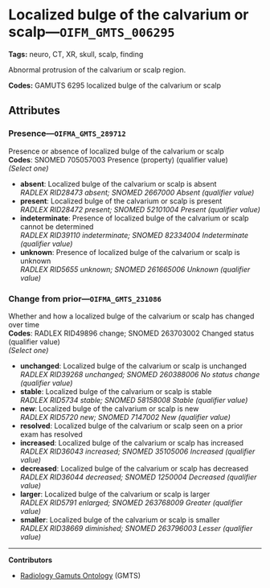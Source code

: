 # Localized bulge of the calvarium or scalp—`OIFM_GMTS_006295`

**Tags:** neuro, CT, XR, skull, scalp, finding

Abnormal protrusion of the calvarium or scalp region.

**Codes:** GAMUTS 6295 localized bulge of the calvarium or scalp

## Attributes

### Presence—`OIFMA_GMTS_289712`

Presence or absence of localized bulge of the calvarium or scalp  
**Codes**: SNOMED 705057003 Presence (property) (qualifier value)  
*(Select one)*

- **absent**: Localized bulge of the calvarium or scalp is absent  
_RADLEX RID28473 absent; SNOMED 2667000 Absent (qualifier value)_
- **present**: Localized bulge of the calvarium or scalp is present  
_RADLEX RID28472 present; SNOMED 52101004 Present (qualifier value)_
- **indeterminate**: Presence of localized bulge of the calvarium or scalp cannot be determined  
_RADLEX RID39110 indeterminate; SNOMED 82334004 Indeterminate (qualifier value)_
- **unknown**: Presence of localized bulge of the calvarium or scalp is unknown  
_RADLEX RID5655 unknown; SNOMED 261665006 Unknown (qualifier value)_

### Change from prior—`OIFMA_GMTS_231086`

Whether and how a localized bulge of the calvarium or scalp has changed over time  
**Codes**: RADLEX RID49896 change; SNOMED 263703002 Changed status (qualifier value)  
*(Select one)*

- **unchanged**: Localized bulge of the calvarium or scalp is unchanged  
_RADLEX RID39268 unchanged; SNOMED 260388006 No status change (qualifier value)_
- **stable**: Localized bulge of the calvarium or scalp is stable  
_RADLEX RID5734 stable; SNOMED 58158008 Stable (qualifier value)_
- **new**: Localized bulge of the calvarium or scalp is new  
_RADLEX RID5720 new; SNOMED 7147002 New (qualifier value)_
- **resolved**: Localized bulge of the calvarium or scalp seen on a prior exam has resolved  
- **increased**: Localized bulge of the calvarium or scalp has increased  
_RADLEX RID36043 increased; SNOMED 35105006 Increased (qualifier value)_
- **decreased**: Localized bulge of the calvarium or scalp has decreased  
_RADLEX RID36044 decreased; SNOMED 1250004 Decreased (qualifier value)_
- **larger**: Localized bulge of the calvarium or scalp is larger  
_RADLEX RID5791 enlarged; SNOMED 263768009 Greater (qualifier value)_
- **smaller**: Localized bulge of the calvarium or scalp is smaller  
_RADLEX RID38669 diminished; SNOMED 263796003 Lesser (qualifier value)_

---

**Contributors**

- [Radiology Gamuts Ontology](https://gamuts.net/) (GMTS)